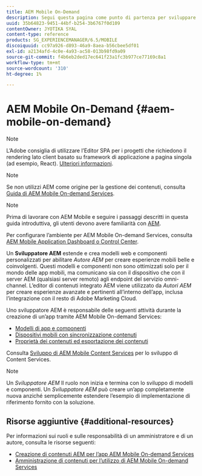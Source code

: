 ```yaml
---
title: AEM Mobile On-Demand
description: Segui questa pagina come punto di partenza per sviluppare l’app On-Demand Services con AEM (Adobe Experience Manager). La pagina tratta gli argomenti rilevanti per gli sviluppatori di un’app.
uuid: 35b64823-9451-44bf-b254-3b6767f0d109
contentOwner: JYOTIKA SYAL
content-type: reference
products: SG_EXPERIENCEMANAGER/6.5/MOBILE
discoiquuid: cc97a926-d893-46a9-8aea-b56cbee5df01
exl-id: a2134afd-4c0e-4a93-ac58-013b98fd9a09
source-git-commit: f4b6eb2ded17ec641f23a1fc3b977ce77169c8a1
workflow-type: tm+mt
source-wordcount: '310'
ht-degree: 1%

---
```


# AEM Mobile On-Demand {#aem-mobile-on-demand}

>[!NOTE]
>
>L’Adobe consiglia di utilizzare l’Editor SPA per i progetti che richiedono il rendering lato client basato su framework di applicazione a pagina singola (ad esempio, React). [Ulteriori informazioni](/help/sites-developing/spa-overview.md).

>[!NOTE]
>
>Se non utilizzi AEM come origine per la gestione dei contenuti, consulta [Guida di AEM Mobile On-demand Services](https://helpx.adobe.com/digital-publishing-solution/topics.html).

>[!NOTE]
>
>Prima di lavorare con AEM Mobile e seguire i passaggi descritti in questa guida introduttiva, gli utenti devono avere familiarità con [AEM](/help/sites-deploying/deploy.md).
>
>Per configurare l’ambiente per AEM Mobile On-demand Services, consulta [AEM Mobile Application Dashboard o Control Center](/help/mobile/mobile-apps-ondemand-application-dashboard.md).

Un **Sviluppatore AEM** estende e crea modelli web e componenti personalizzati per abilitare *Autore AEM* per creare esperienze mobili belle e coinvolgenti. Questi modelli e componenti non sono ottimizzati solo per il mondo delle app mobili, ma comunicano sia con il dispositivo che con il server AEM (qualsiasi server remoto) agli endpoint del servizio omni-channel. L’editor di contenuti integrato AEM viene utilizzato da *Autori AEM* per creare esperienze avanzate e pertinenti all’interno dell’app, inclusa l’integrazione con il resto di Adobe Marketing Cloud.

Uno sviluppatore AEM è responsabile delle seguenti attività durante la creazione di un’app tramite AEM Mobile On-demand Services:

* [Modelli di app e componenti](/help/mobile/app-templates-and-components1.md)
* [Dispositivi mobili con sincronizzazione contenuti](/help/mobile/mobile-ondemand-contentsync.md)
* [Proprietà dei contenuti ed esportazione dei contenuti](/help/mobile/on-demand-content-properties-exporting.md)

Consulta [Sviluppo di AEM Mobile Content Services](/help/mobile/developing-content-services.md) per lo sviluppo di Content Services.

>[!NOTE]
>
>Un *Sviluppatore AEM* Il ruolo non inizia e termina con lo sviluppo di modelli e componenti. Un *Sviluppatore AEM* può creare un’app completamente nuova anziché semplicemente estendere l’esempio di implementazione di riferimento fornito con la soluzione.

## Risorse aggiuntive {#additional-resources}

Per informazioni sui ruoli e sulle responsabilità di un amministratore e di un autore, consulta le risorse seguenti:

* [Creazione di contenuti AEM per l’app AEM Mobile On-demand Services](/help/mobile/mobile-apps-ondemand.md)
* [Amministrazione di contenuti per l’utilizzo di AEM Mobile On-demand Services](/help/mobile/aem-mobile.md)
